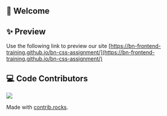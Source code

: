 ## 🚀 Welcome

## ✨ Preview
Use the following link to preview our site [https://bn-frontend-training.github.io/bn-css-assignment/](https://bn-frontend-training.github.io/bn-css-assignment/)

## 💻 Code Contributors
<a href="https://github.com/BN-Frontend-Training/bn-css-assignment/graphs/contributors">
  <img src="https://contrib.rocks/image?repo=BN-Frontend-Training/bn-css-assignment" />
</a>

Made with [contrib.rocks](https://contrib.rocks).